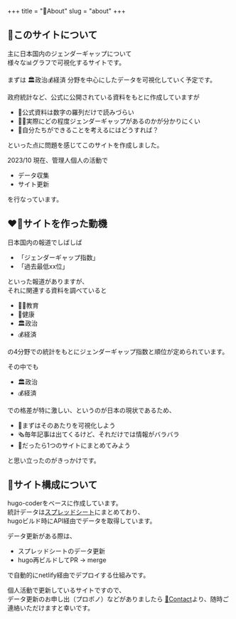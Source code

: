 +++
title = "🚪About"
slug = "about"
+++

## 📝このサイトについて
主に日本国内のジェンダーギャップについて  
様々な📊グラフで可視化するサイトです。  

まずは 🏛️政治💰経済 分野を中心にしたデータを可視化していく予定です。

政府統計など、公式に公開されている資料をもとに作成していますが

- 🤯公式資料は数字の羅列だけで読みづらい
- 😵‍💫実際にどの程度ジェンダーギャップがあるのかが分かりにくい
- 🤔自分たちができることを考えるにはどうすれば？

といった点に問題を感じてこのサイトを作成しました。

2023/10 現在、管理人個人の活動で
- データ収集
- サイト更新

を行なっています。

## ❤️‍🔥サイトを作った動機
日本国内の報道でしばしば  
- 「ジェンダーギャップ指数」
- 「過去最低xx位」

といった報道がありますが、  
それに関連する資料を調べていると  
- 🧑‍🏫教育  
- 🏥健康  
- 🏛️政治  
- 💰経済  

の4分野での統計をもとにジェンダーギャップ指数と順位が定められています。  

その中でも
- 🏛️政治  
- 💰経済  

での格差が特に激しい、というのが日本の現状であるため、
- 👀まずはそのあたりを可視化しよう
- 🗞️毎年記事は出てくるけど、それだけでは情報がバラバラ
- 📝だったら1つのサイトにまとめてみよう

と思い立ったのがきっかけです。

## 🔧サイト構成について
hugo-coderをベースに作成しています。  
統計データは[スプレッドシート](https://docs.google.com/spreadsheets/d/1t7u3Dr85o06OIvaO49LKOipf7ot3SjRVtyXtDI0XL6E/)にまとめており、  
hugoビルド時にAPI経由でデータを取得しています。

データ更新がある際は、
- スプレッドシートのデータ更新
- hugo再ビルドしてPR -> merge

で自動的にnetlify経由でデプロイする仕組みです。

個人活動で更新しているサイトですので、  
データ更新のお申し出（プロボノ）などがありましたら
[📮Contact](https://docs.google.com/forms/d/e/1FAIpQLSdv7u_pG63IgZkLBH09SmNOoJ9VfIWQhMM5j2K6denEe92D-Q/viewform)より、随時ご連絡いただけますと幸いです。

